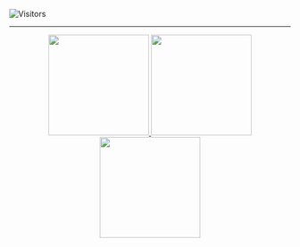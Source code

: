 

 ![Visitors](https://visitor-badge.glitch.me/badge?page_id=rialms&left_color=green&right_color=red)

 
 <hr>
 
 <div>
<div align="center">
  <a href="https://github.com/rialms">
  <img height="180em" src="https://github-readme-stats.vercel.app/api?username=rialms&show_icons=true&theme=dracula&include_all_commits=true&count_private=true"/>
  <img height="180em" src="https://github-readme-stats.vercel.app/api/top-langs/?username=rialms&layout=compact&langs_count=7&theme=dracula"/>
   
  <img height="180em" src="https://github-readme-streak-stats.herokuapp.com/?user=rialms&theme=dark"/>
 
   
   
   
</div>


